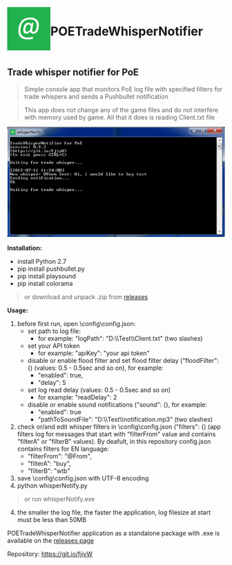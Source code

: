 <img align="left" width="100" height="100" src="https://github.com/Doberm4n/POETradeWhisperNotifier/blob/master/res/message.png">

# POETradeWhisperNotifier 
<br>

## Trade whisper notifier for PoE

> Simple console app that monitors PoE log file with specified filters for trade whispers and sends a Pushbullet notification

> This app does not change any of the game files and do not interfere with memory used by game. All that it does is reading Client.txt file

![alt text](https://github.com/Doberm4n/POETradeWhisperNotifier/blob/master/res/screenshot.png)
 
**Installation:**
- install Python 2.7
- pip install pushbullet.py
- pip install playsound
- pip install colorama

>or download and unpack .zip from [releases](https://github.com/Doberm4n/POETradeWhisperNotifier/releases/latest)

**Usage:** 
1. before first run, open \config\config.json:
   - set path to log file:
     - for example: "logPath": "D:\\\Test\\\Client.txt" (two slashes)
   - set your API token
     - for example: "apiKey": "your api token"
   - disable or enable flood filter and set flood filter delay ("floodFilter": {) (values: 0.5 - 0.5sec and so on), for example:
     - "enabled": true,
     - "delay": 5
   - set log read delay (values: 0.5 - 0.5sec and so on)
     - for example: "readDelay": 2
   - disable or enable sound notifications ("sound": {), for example:
     - "enabled": true
     - "pathToSoundFile": "D:\\\Test\\\notification.mp3" (two slashes)
2. check or/and edit whisper filters in \config\config.json ("filters": {) (app filters log for messages that start with "filterFrom" value and contains "filterA" or "filterB" values). By deafult, in this repository config.json contains filters for EN language:
   - "filterFrom": "@From",
   - "filterA": "buy",
   - "filterB": "wtb"
4. save \config\config.json with UTF-8 encoding
3.  python whisperNotify.py
>or
run whisperNotify.exe 
4. the smaller the log file, the faster the application, log filesize at start must be less than 50MB


POETradeWhisperNotifier application as a standalone package with .exe is available on the [releases page](https://github.com/Doberm4n/POETradeWhisperNotifier/releases/latest)

Repository: https://git.io/fjiyW
